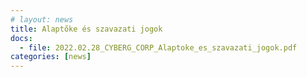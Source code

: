 ```yaml
---
# layout: news
title: Alaptőke és szavazati jogok
docs:
  - file: 2022.02.28_CYBERG_CORP_Alaptoke_es_szavazati_jogok.pdf
categories: [news]
---
```

